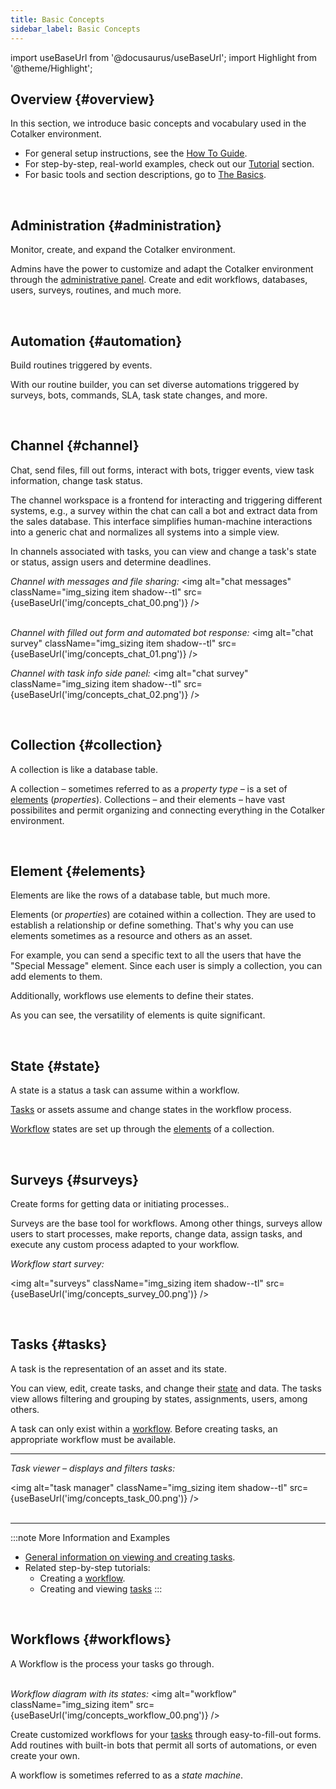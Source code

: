 ```yaml
---
title: Basic Concepts
sidebar_label: Basic Concepts
---
```

import useBaseUrl from '@docusaurus/useBaseUrl'; 
import Highlight from '@theme/Highlight';

<div className="alert alert--primary">

## Overview {#overview}

In this section, we introduce basic concepts and vocabulary used in the Cotalker environment. 

- For general setup instructions, see the [How To Guide](/docs/documentation/how-to/overview).
- For step-by-step, real-world examples, check out our [Tutorial](/docs/tutorials/tutorial_overview) section.
- For basic tools and section descriptions, go to [The Basics](/docs/documentation/client/client_overview).

</div>
<br/>

<div className="alert alert--secondary">

## Administration {#administration}
<span className="hero__subtitle">Monitor, create, and expand the Cotalker environment.</span>

Admins have the power to customize and adapt the Cotalker environment through the [administrative panel](/docs/documentation/admin/admin_overview). Create and edit workflows, databases, users, surveys, routines, and much more. 

</div>
<br/>

<div className="alert alert--secondary">

## Automation {#automation}
<span className="hero__subtitle">Build routines triggered by events.</span>

With our routine builder, you can set diverse automations triggered by surveys, bots, commands, SLA, task state changes, and more.

</div>
<br/>

<div className="alert alert--secondary">

## Channel {#channel}
<span className="hero__subtitle">Chat, send files, fill out forms, interact with bots, trigger events, view task information, change task status.</span>

The channel workspace is a frontend for interacting and triggering different systems, e.g., a survey within the chat can call a bot and extract data from the sales database. This interface simplifies human-machine interactions into a generic chat and normalizes all systems into a simple view.

In channels associated with tasks, you can view and change a task's state or status, assign users and determine deadlines.

_Channel with messages and file sharing:_
<img alt="chat messages" className="img_sizing item shadow--tl" src={useBaseUrl('img/concepts_chat_00.png')} />
<br/>
<br/>

_Channel with filled out form and automated bot response:_
<img alt="chat survey" className="img_sizing item shadow--tl" src={useBaseUrl('img/concepts_chat_01.png')} />
<br/>

_Channel with task info side panel:_
<img alt="chat survey" className="img_sizing item shadow--tl" src={useBaseUrl('img/concepts_chat_02.png')} />
<br/>

</div>
<br/>

<div className="alert alert--secondary">

## Collection {#collection}
<span className="hero__subtitle">A collection is like a database table.</span>

A collection – sometimes referred to as a _property type_ – is a set of [elements](#elements) (_properties_). Collections – and their elements – have vast possibilites and permit organizing and connecting everything in the Cotalker environment.

</div>
<br/>

<div className="alert alert--secondary">

## Element {#elements}
<span className="hero__subtitle">Elements are like the rows of a database table, but much more.</span>

Elements (or _properties_) are cotained within a collection. They are used to establish a relationship or define something. That's why you can use elements sometimes as a resource and others as an asset.

For example, you can send a specific text to all the users that have the "Special Message" element. Since each user is simply a collection, you can add elements to them.

Additionally, workflows use elements to define their states.

As you can see, the versatility of elements is quite significant.

</div>
<br/>


<div className="alert alert--secondary">

## State {#state}
<span className="hero__subtitle">A state is a status a task can assume within a workflow.</span>

[Tasks](#tasks) or assets assume and change states in the workflow process.

[Workflow](#workflows) states are set up through the [elements](#elements) of a collection.

</div>
<br/>

<div className="alert alert--secondary">

## Surveys {#surveys}
<span className="hero__subtitle">Create forms for getting data or initiating processes..</span>

Surveys are the base tool for workflows. Among other things, surveys allow users to start processes, make reports, change data, assign tasks, and execute any custom process adapted to your workflow.

_Workflow start survey:_

<img alt="surveys" className="img_sizing item shadow--tl" src={useBaseUrl('img/concepts_survey_00.png')} />

</div>
<br/>

<div className="alert alert--secondary">

## Tasks {#tasks}

<span className="hero__subtitle">A task is the representation of an asset and its state.</span>

You can view, edit, create tasks, and change their [state](#state) and data. The tasks view allows filtering and grouping by states, assignments, users, among others.

A task can only exist within a [workflow](#workflows). Before creating tasks, an appropriate workflow must be available.

-----

_Task viewer – displays and filters tasks:_

<img alt="task manager" className="img_sizing item shadow--tl" src={useBaseUrl('img/concepts_task_00.png')} />
<br/>
<br/>

-----

:::note More Information and Examples
- [General information on viewing and creating tasks](/docs/documentation/client/taskview).
- Related step-by-step tutorials:
  - Creating a [workflow](/docs/tutorials/basic/create_state_machines).
  - Creating and viewing [tasks](/docs/tutorials/basic/tutorial_taskview)
:::

</div>
<br/>

<div className="alert alert--secondary">

## Workflows {#workflows}

<span className="hero__subtitle">A Workflow is the process your tasks go through.</span>
<br/>
<br/>

_Workflow diagram with its states:_
<img alt="workflow" className="img_sizing item" src={useBaseUrl('img/concepts_workflow_00.png')} />
<br/>

Create customized workflows for your [tasks](#tasks) through easy-to-fill-out forms. Add routines with built-in bots that permit all sorts of automations, or even create your own.

A workflow is sometimes referred to as a _state machine_.

</div>
<br/>









